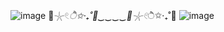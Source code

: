 ![image](https://github.com/user-attachments/assets/bc3909d2-a315-4cf6-b0f5-946a78b547f9)
🫧𓇼𓏲*ੈ✩‧₊˚🎐‿‿‿‿🫧𓇼𓏲*ੈ✩‧₊˚🎐
![image](https://github.com/user-attachments/assets/6bfc3509-14aa-4004-aba6-eaa0e3652227)
